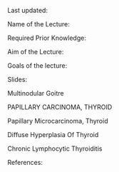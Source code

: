 Last updated:

Name of the Lecture:

Required Prior Knowledge:

Aim of the Lecture:

Goals of the lecture:

  


Slides:

  


Multinodular Goitre

PAPILLARY CARCINOMA, THYROID

Papillary Microcarcinoma, Thyroid

Diffuse Hyperplasia Of Thyroid

Chronic Lymphocytic Thyroiditis

  


  


References:

